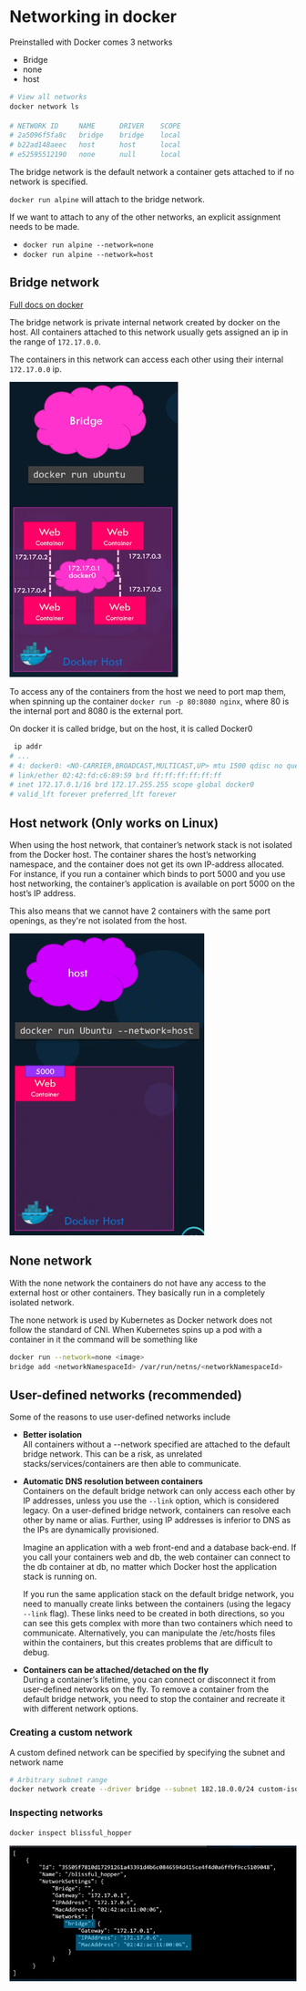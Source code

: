 # Networking in docker

Preinstalled with Docker comes 3 networks

- Bridge
- none
- host

```bash
# View all networks
docker network ls

# NETWORK ID     NAME      DRIVER    SCOPE
# 2a5096f5fa8c   bridge    bridge    local
# b22ad148aeec   host      host      local
# e52595512190   none      null      local
```

The bridge network is the default network a container gets attached to if no network is specified.

`docker run alpine` will attach to the bridge network.

If we want to attach to any of the other networks, an explicit
assignment needs to be made.

- `docker run alpine --network=none`
- `docker run alpine --network=host`

## Bridge network

[Full docs on docker](https://docs.docker.com/network/bridge/)

The bridge network is private internal network created
by docker on the host. All containers attached to this network
usually gets assigned an ip in the range of `172.17.0.0`.

The containers in this network can access each other using their
internal `172.17.0.0` ip.

![img](../imgs/docker-bridge-network.png)

To access any of the containers from the host
we need to port map them, when spinning up the container
`docker run -p 80:8080 nginx`, where 80 is the internal port
and 8080 is the external port.

On docker it is called bridge, but on the host, it is called Docker0

```bash
 ip addr 
# ...
# 4: docker0: <NO-CARRIER,BROADCAST,MULTICAST,UP> mtu 1500 qdisc no queue state DOWN group default 
# link/ether 02:42:fd:c6:89:59 brd ff:ff:ff:ff:ff:ff
# inet 172.17.0.1/16 brd 172.17.255.255 scope global docker0
# valid_lft forever preferred_lft forever
```

## Host network (Only works on Linux)

When using the host network, that container’s network stack
is not isolated from the Docker host.
The container shares the host’s networking namespace, and
the container does not get its own IP-address allocated.
For instance, if you run a container which binds to port 5000 and you use host networking, the container’s application is available on port 5000 on the host’s IP address.

This also means that we cannot have 2 containers with the same
port openings, as they're not isolated from the host.

![img](../imgs/docker-host-network.png)

## None network

With the none network the containers do not have any
access to the external host or other containers.
They basically run in a completely isolated network.

The none network is used by Kubernetes as Docker network does not follow
the standard of CNI. When Kubernetes spins up a pod
with a container in it the command will be something like

```bash
docker run --network=none <image>
bridge add <networkNamespaceId> /var/run/netns/<networkNamespaceId>
```

## User-defined networks (recommended)

Some of the reasons to use user-defined networks include

- **Better isolation** \
  All containers without a --network specified are attached to the default bridge network. This can be a risk, as unrelated stacks/services/containers are then able to communicate.
  
- **Automatic DNS resolution between containers** \
  Containers on the default bridge network can only access each other by IP addresses, unless you use the `--link` option, which is considered legacy. On a user-defined bridge network, containers can resolve each other by name or alias. Further, using IP addresses
  is inferior to DNS as the IPs are dynamically provisioned.

  Imagine an application with a web front-end and a database back-end. If you call your containers web and db, the web container can connect to the db container at db, no matter which Docker host the application stack is running on.

  If you run the same application stack on the default bridge network, you need to manually create links between the containers (using the legacy `--link` flag). These links need to be created in both directions, so you can see this gets complex with more than two containers which need to communicate. Alternatively, you can manipulate the /etc/hosts files within the containers, but this creates problems that are difficult to debug.

- **Containers can be attached/detached on the fly** \
  During a container’s lifetime, you can connect or disconnect it from user-defined networks on the fly. To remove a container from the default bridge network, you need to stop the container and recreate it with different network options.

### Creating a custom network

A custom defined network can be specified by specifying the subnet and network name

```bash
# Arbitrary subnet range
docker network create --driver bridge --subnet 182.18.0.0/24 custom-isolated-network
```

### Inspecting networks

```bash
docker inspect blissful_hopper
```

![img](../imgs/docker-inspect-network.png)
